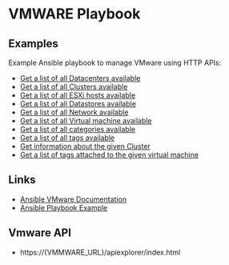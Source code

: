 # VMWARE Playbook

Examples
--------

Example Ansible playbook to manage VMware using HTTP APIs:

- [Get a list of all Datacenters available](./get_all_datacenters.yml)
- [Get a list of all Clusters available](./get_all_clusters.yml)
- [Get a list of all ESXi hosts available](./get_all_hosts.yml)
- [Get a list of all Datastores available](./get_all_datastores.yml)
- [Get a list of all Network available](./get_all_networks.yml)
- [Get a list of all Virtual machine available](./get_all_vms.yml)
- [Get a list of all categories available](./get_all_categories.yml)
- [Get a list of all tags available](./get_all_tags.yml)
- [Get information about the given Cluster](./get_cluster_info.yml)
- [Get a list of tags attached to the given virtual machine](./get_all_tags_from_virtual_machine.yml)

Links
-----

- [Ansible VMware Documentation](https://docs.ansible.com/ansible/latest/vmware/index.html) 
- [Ansible Playbook Example](https://github.com/Akasurde/ansible-vmware-http.git) 

Vmware API
-----

- https://{VMMWARE_URL}/apiexplorer/index.html

